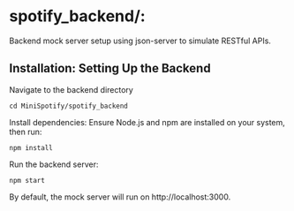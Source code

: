 # spotify_backend/: 
Backend mock server setup using json-server to simulate RESTful APIs.

## Installation: Setting Up the Backend
Navigate to the backend directory
```
cd MiniSpotify/spotify_backend
```
Install dependencies: Ensure Node.js and npm are installed on your system, then run:
```
npm install
```
Run the backend server:
```
npm start
```
By default, the mock server will run on http://localhost:3000.

